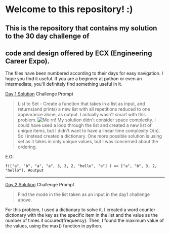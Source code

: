 # Welcome to this repository! :)

## This is the repository that contains my solution to the 30 day challenge of
## code and design offered by ECX (Engineering Career Expo). 

The files have been numbered according to their days for easy navigation. I hope you find
it useful. If you are a beginner at python or even an intermediate, you'll  definitely
find something useful in it.

[Day 1 Solution](./day1.py)
Challenge Prompt
> List to Set - Create a function that takes in a list as input, and returns(and prints) a new list with all repetitions reduced to one appearance alone, as output.
I actually wasn't smart with this problem. 
![Me rn!](https://i.kym-cdn.com/entries/icons/original/000/028/139/cover.jpg)
My solution didn't consider space complexity. I could have used a loop through the list and created a new list of unique items, but I didn't want to have a linear time complexity O(n). So I instead created a dictionary. One more possible solution is using set as it takes in only unique values, but I was concerned about the ordering.

E.G:
```
f(["a", "b", "a", "a", 3, 3, 2, "hello", "b"] ) => ["a", "b", 3, 2, "hello"]. #output
```

-----

[Day 2 Solution](./day2.py)
Challenge Prompt
> Find the mode in the list taken as an input in the day1 challenge above. 

For this problem, I used a dictionary to solve it. I created a word counter dictionary with the key as the specific item in the list and the value as the number of times it occured(frequency). Then, I found the maximum value of the values, using the max() function in python.
